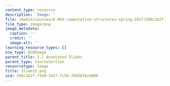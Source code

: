 ```yaml
---
content_type: resource
description: 'Image: '
file: /media/courses/6-004-computation-structures-spring-2017/566c1b2f734934277c5d7b038f6cb906_Slide15.png
file_type: image/png
image_metadata:
  caption: ''
  credit: ''
  image-alt: ''
learning_resource_types: []
ocw_type: OCWImage
parent_title: 2.1 Annotated Slides
parent_type: CourseSection
resourcetype: Image
title: Slide15.png
uid: 566c1b2f-7349-3427-7c5d-7b038f6cb906
---
```

